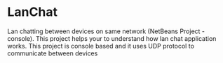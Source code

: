 # LanChat
Lan chatting between devices on same network (NetBeans Project - console).
This project helps your to understand how lan chat application works.
This project is console based and it uses UDP protocol to communicate between devices
